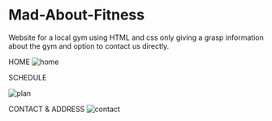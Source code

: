 # Mad-About-Fitness
Website for a local gym using HTML and css only giving a grasp information about the gym and option to contact us directly.


HOME
![home](https://github.com/DEADY001/Mad-About-Fitness/assets/92138710/250115db-6949-4251-95ed-1a923d993d27)

SCHEDULE

![plan](https://github.com/DEADY001/Mad-About-Fitness/assets/92138710/f3c7eac0-8c81-45a4-bb66-8f573c529632)

CONTACT & ADDRESS
![contact](https://github.com/DEADY001/Mad-About-Fitness/assets/92138710/906c33fe-9d8e-4794-b1d8-2985ea257ee0)
